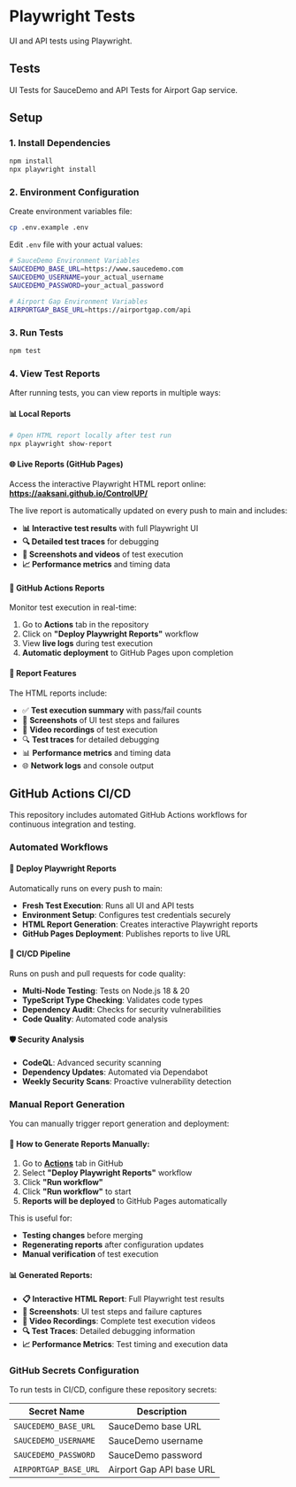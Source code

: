 # Playwright Tests

UI and API tests using Playwright.

## Tests

UI Tests for SauceDemo and API Tests for Airport Gap service.

## Setup

### 1. Install Dependencies
```bash
npm install
npx playwright install
```

### 2. Environment Configuration
Create environment variables file:
```bash
cp .env.example .env
```

Edit `.env` file with your actual values:
```bash
# SauceDemo Environment Variables
SAUCEDEMO_BASE_URL=https://www.saucedemo.com
SAUCEDEMO_USERNAME=your_actual_username
SAUCEDEMO_PASSWORD=your_actual_password

# Airport Gap Environment Variables
AIRPORTGAP_BASE_URL=https://airportgap.com/api
```

### 3. Run Tests
```bash
npm test
```

### 4. View Test Reports
After running tests, you can view reports in multiple ways:

#### 📊 Local Reports
```bash
# Open HTML report locally after test run
npx playwright show-report
```

#### 🌐 Live Reports (GitHub Pages)
Access the interactive Playwright HTML report online:
**https://aaksani.github.io/ControlUP/**

The live report is automatically updated on every push to main and includes:
- **📊 Interactive test results** with full Playwright UI
- **🔍 Detailed test traces** for debugging
- **📸 Screenshots and videos** of test execution
- **📈 Performance metrics** and timing data

#### 📱 GitHub Actions Reports
Monitor test execution in real-time:
1. Go to **Actions** tab in the repository
2. Click on **"Deploy Playwright Reports"** workflow
3. View **live logs** during test execution
4. **Automatic deployment** to GitHub Pages upon completion

#### 🎯 Report Features
The HTML reports include:
- ✅ **Test execution summary** with pass/fail counts
- 📸 **Screenshots** of UI test steps and failures
- 🎥 **Video recordings** of test execution
- 🔍 **Test traces** for detailed debugging
- 📊 **Performance metrics** and timing data
- 🌐 **Network logs** and console output

## GitHub Actions CI/CD

This repository includes automated GitHub Actions workflows for continuous integration and testing.

### Automated Workflows

#### 🚀 Deploy Playwright Reports
Automatically runs on every push to main:
- **Fresh Test Execution**: Runs all UI and API tests
- **Environment Setup**: Configures test credentials securely
- **HTML Report Generation**: Creates interactive Playwright reports
- **GitHub Pages Deployment**: Publishes reports to live URL

#### 🔄 CI/CD Pipeline  
Runs on push and pull requests for code quality:
- **Multi-Node Testing**: Tests on Node.js 18 & 20
- **TypeScript Type Checking**: Validates code types
- **Dependency Audit**: Checks for security vulnerabilities
- **Code Quality**: Automated code analysis

#### 🛡️ Security Analysis
- **CodeQL**: Advanced security scanning
- **Dependency Updates**: Automated via Dependabot
- **Weekly Security Scans**: Proactive vulnerability detection

### Manual Report Generation

You can manually trigger report generation and deployment:

#### 🎯 How to Generate Reports Manually:
1. Go to [**Actions**](../../actions) tab in GitHub
2. Select **"Deploy Playwright Reports"** workflow  
3. Click **"Run workflow"**
4. Click **"Run workflow"** to start
5. **Reports will be deployed** to GitHub Pages automatically

This is useful for:
- **Testing changes** before merging
- **Regenerating reports** after configuration updates
- **Manual verification** of test execution

#### 📊 Generated Reports:
- **📋 Interactive HTML Report**: Full Playwright test results
- **📸 Screenshots**: UI test steps and failure captures  
- **🎥 Video Recordings**: Complete test execution videos
- **🔍 Test Traces**: Detailed debugging information
- **📈 Performance Metrics**: Test timing and execution data

### GitHub Secrets Configuration

To run tests in CI/CD, configure these repository secrets:

| Secret Name | Description |
|-------------|-------------|
| `SAUCEDEMO_BASE_URL` | SauceDemo base URL |
| `SAUCEDEMO_USERNAME` | SauceDemo username |
| `SAUCEDEMO_PASSWORD` | SauceDemo password |
| `AIRPORTGAP_BASE_URL` | Airport Gap API base URL |
